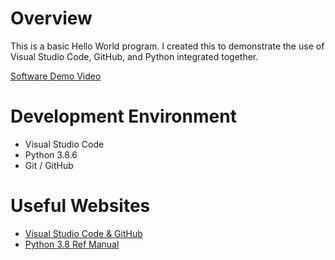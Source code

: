# Overview

This is a basic Hello World program. I created this to demonstrate the use of Visual Studio Code, GitHub, and Python integrated together.

[Software Demo Video](https://youtu.be/Gy0cSQPTWHk)

# Development Environment

* Visual Studio Code
* Python 3.8.6
* Git / GitHub

# Useful Websites

* [Visual Studio Code & GitHub](http://visualstudio.com/docs/editor/versioncontrol)
* [Python 3.8 Ref Manual](http://docs.python.org/3.8/library/index.html)